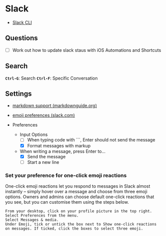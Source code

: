 # Slack


- [Slack CLI](https://api.slack.com/automation/quickstart)

## Questions

- [ ] Work out how to update slack staus with iOS Automations and Shortcuts

## Search

**`Ctrl-G`**: Search
**`Ctrl-F`**: Specific Conversation


## Settings

- [markdown support (markdownguide.org)](https://www.markdownguide.org/tools/slack/)
- [emoji preferences (slack.com)](https://slack.com/intl/en-au/help/articles/4406393601683-Manage-emoji-preferences)

- Preferences
    - Input Options
        - [ ] When typing code with ```, Enter should not send the message
        - [x] Format messages with markup
    - When writing a message, press Enter to...
        - [x] Send the message
        - [ ] Start a new line

### Set your preference for one-click emoji reactions

One-click emoji reactions let you respond to messages in Slack almost instantly – simply hover over a message and choose from three emoji options. Owners and admins can choose default one-click reactions that you see, but you can customise them using the steps below.

    From your desktop, click on your profile picture in the top right.
    Select Preferences from the menu.
    Select Messages & media.
    Under Emoji, tick or untick the box next to Show one-click reactions on messages. If ticked, click the boxes to select three emoji.
